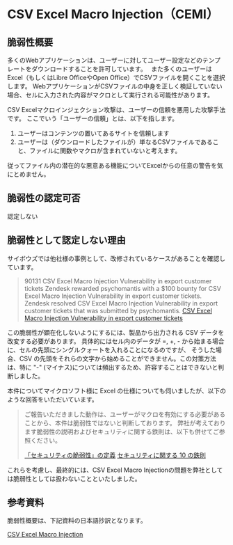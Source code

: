 CSV Excel Macro Injection（CEMI）
====

## 脆弱性概要
多くのWebアプリケーションは、ユーザーに対してユーザー設定などのテンプレートをダウンロードすることを許可しています。　
また多くのユーザーはExcel（もしくはLibre OfficeやOpen Office）でCSVファイルを開くことを選択します。
WebアプリケーションがCSVファイルの中身を正しく検証していない場合、セルに入力された内容がマクロとして実行される可能性があります。

CSV Excelマクロインジェクション攻撃は、ユーザーの信頼を悪用した攻撃手法です。
ここでいう「ユーザーの信頼」とは、以下を指します。

1. ユーザーはコンテンツの置いてあるサイトを信頼します
2. ユーザーは（ダウンロードしたファイルが）単なるCSVファイルであること、ファイルに関数やマクロが含まれていないと考えます。

従ってファイル内の潜在的な悪意ある機能についてExcelからの任意の警告を気にとめません。

## 脆弱性の認定可否
認定しない

## 脆弱性として認定しない理由
サイボウズでは他社様の事例として、改修されているケースがあることを確認しています。

> 90131 CSV Excel Macro Injection Vulnerability in export customer tickets
> Zendesk rewarded psychomantis with a $100 bounty for CSV Excel Macro Injection Vulnerability in export customer tickets.
> Zendesk resolved CSV Excel Macro Injection Vulnerability in export customer tickets that was submitted by psychomantis. 
> [CSV Excel Macro Injection Vulnerability in export customer tickets](https://hackerone.com/reports/90131)

この脆弱性が顕在化しないようにするには、製品から出力される CSV データを改変する必要があります。
具体的にはセル内のデータが =, +, - から始まる場合に、セルの先頭にシングルクォートを入れることになるのですが、
そうした場合、CSV の先頭をそれらの文字から始めることができません。この対策方法は、特に "-" (マイナス)については頻出するため、許容することはできないと判断しました。

本件についてマイクロソフト様に Excel の仕様についても伺いましたが、以下のような回答をいただいています。

> ご報告いただきました動作は、ユーザーがマクロを有効にする必要があることから、本件は脆弱性ではないと判断しております。
> 弊社が考えております脆弱性の説明およびセキュリティに関する鉄則は、以下も併せてご参照ください。
> 
> [「セキュリティの脆弱性」の定義](http://technet.microsoft.com/ja-jp/library/gg983510.aspx)
> [セキュリティに関する 10 の鉄則](https://technet.microsoft.com/ja-jp/library/gg983506.aspx#E1)
 
これらを考慮し、最終的には、CSV Excel Macro Injectionの問題を弊社としては脆弱性としては扱わないことといたしました。

## 参考資料
脆弱性概要は、下記資料の日本語抄訳となります。

[CSV Excel Macro Injection](https://www.owasp.org/index.php/CSV_Excel_Macro_Injection])